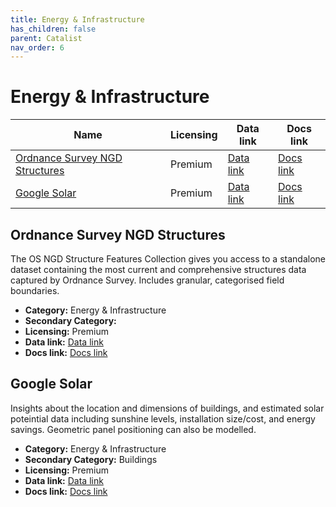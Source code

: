 ```yaml
---
title: Energy & Infrastructure
has_children: false
parent: Catalist
nav_order: 6
---
```


# Energy & Infrastructure

| Name                                                              | Licensing | Data link                                                                          | Docs link                                                                    |
| ----------------------------------------------------------------- | --------- | ---------------------------------------------------------------------------------- | ---------------------------------------------------------------------------- |
| [Ordnance Survey NGD Structures](#ordnance-survey-ngd-structures) | Premium   | [Data link](https://osdatahub.os.uk/)                                              | [Docs link](https://docs.os.uk/osngd/data-structure/structures)              |
| [Google Solar](#google-solar)                                     | Premium   | [Data link](https://developers.google.com/maps/documentation/solar/reference/rest) | [Docs link](https://developers.google.com/maps/documentation/solar/overview) |

## Ordnance Survey NGD Structures

The OS NGD Structure Features Collection gives you access to a standalone dataset containing the most current and comprehensive structures data captured by Ordnance Survey. Includes granular, categorised field boundaries.

- **Category:** Energy & Infrastructure
- **Secondary Category:** 
- **Licensing:** Premium
- **Data link:** [Data link](https://osdatahub.os.uk/)
- **Docs link:** [Docs link](https://docs.os.uk/osngd/data-structure/structures)



## Google Solar

Insights about the location and dimensions of buildings, and estimated solar poteintial data including sunshine levels, installation size/cost, and energy savings. Geometric panel positioning can also be modelled.

- **Category:** Energy & Infrastructure
- **Secondary Category:** Buildings
- **Licensing:** Premium
- **Data link:** [Data link](https://developers.google.com/maps/documentation/solar/reference/rest)
- **Docs link:** [Docs link](https://developers.google.com/maps/documentation/solar/overview)
